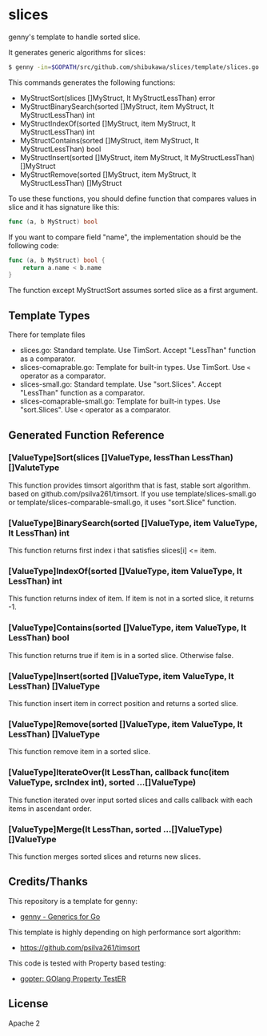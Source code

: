 # slices

genny's template to handle sorted slice.

It generates generic algorithms for slices:


```sh
$ genny -in=$GOPATH/src/github.com/shibukawa/slices/template/slices.go -out=mystructslices.go gen "ValueType=MyStruct"
```

This commands generates the following functions:

* MyStructSort(slices []MyStruct, lt MyStructLessThan) error
* MyStructBinarySearch(sorted []MyStruct, item MyStruct, lt MyStructLessThan) int
* MyStructIndexOf(sorted []MyStruct, item MyStruct, lt MyStructLessThan) int
* MyStructContains(sorted []MyStruct, item MyStruct, lt MyStructLessThan) bool
* MyStructInsert(sorted []MyStruct, item MyStruct, lt MyStructLessThan) []MyStruct
* MyStructRemove(sorted []MyStruct, item MyStruct, lt MyStructLessThan) []MyStruct

To use these functions, you should define function that compares values in slice and it has signature like this:

```go
func (a, b MyStruct) bool
```

If you want to compare field "name", the implementation should be the following code:

```go
func (a, b MyStruct) bool {
	return a.name < b.name
}
```

The function except MyStructSort assumes sorted slice as a first argument.

## Template Types

There for template files

* slices.go: Standard template. Use TimSort. Accept "LessThan" function as a comparator.
* slices-comaprable.go: Template for built-in types. Use TimSort. Use ``<`` operator as a comparator.
* slices-small.go: Standard template. Use "sort.Slices". Accept "LessThan" function as a comparator.
* slices-comaprable-small.go: Template for built-in types. Use "sort.Slices". Use ``<`` operator as a comparator.

## Generated Function Reference

### [ValueType]Sort(slices []ValueType, lessThan LessThan) []ValuteType

This function provides timsort algorithm that is fast, stable sort algorithm. based on github.com/psilva261/timsort.
If you use template/slices-small.go or template/slices-comparable-small.go, it uses "sort.Slice" function.

### [ValueType]BinarySearch(sorted []ValueType, item ValueType, lt LessThan) int

This function returns first index i that satisfies slices[i] <= item.

### [ValueType]IndexOf(sorted []ValueType, item ValueType, lt LessThan) int

This function returns index of item. If item is not in a sorted slice, it returns -1.

### [ValueType]Contains(sorted []ValueType, item ValueType, lt LessThan) bool

This function returns true if item is in a sorted slice. Otherwise false.

### [ValueType]Insert(sorted []ValueType, item ValueType, lt LessThan) []ValueType

This function insert item in correct position and returns a sorted slice.

### [ValueType]Remove(sorted []ValueType, item ValueType, lt LessThan) []ValueType

This function remove item in a sorted slice.

### [ValueType]IterateOver(lt LessThan, callback func(item ValueType, srcIndex int), sorted ...[]ValueType)

This function iterated over input sorted slices and calls callback with each items in ascendant order.

### [ValueType]Merge(lt LessThan, sorted ...[]ValueType) []ValueType

This function merges sorted slices and returns new slices.

## Credits/Thanks

This repository is a template for genny:

* [genny - Generics for Go](https://github.com/cheekybits/genny)

This template is highly depending on high performance sort algorithm:

* https://github.com/psilva261/timsort

This code is tested with Property based testing:

* [gopter: GOlang Property TestER](https://github.com/leanovate/gopter)

## License

Apache 2
